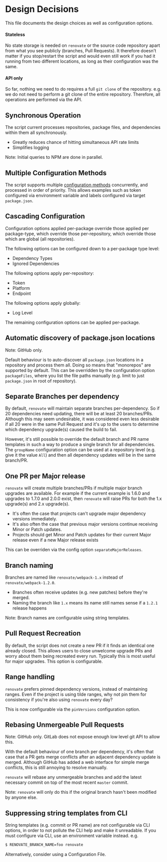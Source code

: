 # Design Decisions

This file documents the design choices as well as configuration options.

#### Stateless

No state storage is needed on `renovate` or the source code repository apart from what you see publicly (branches, Pull Requests). It therefore doesn't matter if you stop/restart the script and would even still work if you had it running from two different locations, as long as their configuration was the same.

#### API only

So far, nothing we need to do requires a full `git clone` of the repository. e.g. we do not need to perform a git clone of the entire repository. Therefore, all operations are performed via the API.

## Synchronous Operation

The script current processes repositories, package files, and dependencies within them all synchronously.

- Greatly reduces chance of hitting simultaneous API rate limits
- Simplifies logging

Note: Initial queries to NPM are done in parallel.

## Multiple Configuration Methods

The script supports multiple [configuration methods](configuration.md) concurrently, and processed in order of priority.
This allows examples such as token configured via environment variable and labels configured via target `package.json`.

## Cascading Configuration

Configuration options applied per-package override those applied per package-type, which override those per-repository, which override those which are global (all repositories).

The following options can be configured down to a per-package type level:

- Dependency Types
- Ignored Dependencies

The following options apply per-repository:

- Token
- Platform
- Endpoint

The following options apply globally:

- Log Level

The remaining configuration options can be applied per-package.

## Automatic discovery of package.json locations

Note: GitHub only.

Default behaviour is to auto-discover all `package.json` locations in a repository and process them all.
Doing so means that "monorepos" are supported by default.
This can be overridden by the configuration option `packageFiles`, where you list the file paths manually (e.g. limit to just `package.json` in root of repository).

## Separate Branches per dependency

By default, `renovate` will maintain separate branches per-dependency. So if 20 dependencies need updating, there will be at least 20 branches/PRs. Although this may seem undesirable, it was considered even less desirable if all 20 were in the same Pull Request and it's up to the users to determine which dependency upgrade(s) caused the build to fail.

However, it's still possible to override the default branch and PR name templates in such a way to produce a single branch for all dependencies. The `groupName` configuration option can be used at a repository level (e.g. give it the value `All`) and then all dependency updates will be in the same branch/PR.

## One PR per Major release

`renovate` will create multiple branches/PRs if multiple major branch upgrades are available. For example if the current example is 1.6.0 and upgrades to 1.7.0 and 2.0.0 exist, then `renovate` will raise PRs for both the 1.x upgrade(s) and 2.x upgrade(s).

- It's often the case that projects can't upgrade major dependency versions immediately.
- It's also often the case that previous major versions continue receiving Minor or Patch updates.
- Projects should get Minor and Patch updates for their current Major release even if a new Major release exists

This can be overriden via the config option `separateMajorReleases`.

## Branch naming

Branches are named like `renovate/webpack-1.x` instead of `renovate/webpack-1.2.0`.

- Branches often receive updates (e.g. new patches) before they're merged.
- Naming the branch like `1.x` means its name still names sense if a `1.2.1` release happens

Note: Branch names are configurable using string templates.

## Pull Request Recreation

By default, the script does not create a new PR if it finds an identical one already closed. This allows users to close unwelcome upgrade PRs and worry about them being recreated every run. Typically this is most useful for major upgrades.
This option is configurable.

## Range handling

`renovate` prefers pinned dependency versions, instead of maintaining ranges. Even if the project is using tilde ranges, why not pin them for consistency if you're also using `renovate` every day?

This is now configurable via the `pinVersions` configuration option.

## Rebasing Unmergeable Pull Requests

Note: GitHub only. GitLab does not expose enough low level git API to allow this.

With the default behaviour of one branch per dependency, it's often that case that a PR gets merge conflicts after an adjacent dependency update is merged. Although GitHub has added a web interface for simple merge conflicts, this is still annoying to resolve manually.

`renovate` will rebase any unmergeable branches and add the latest necessary commit on top of the most recent `master` commit.

Note: `renovate` will only do this if the original branch hasn't been modified by anyone else.

## Suppressing string templates from CLI

String templates (e.g. commit or PR name) are not configurable via CLI options, in order to not pollute the CLI help and make it unreadable. If you must configure via CLI, use an environment variable instead. e.g.

```sh
$ RENOVATE_BRANCH_NAME=foo renovate
```

Alternatively, consider using a Configuration File.
